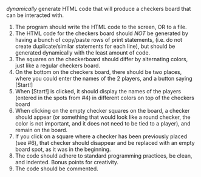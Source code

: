 *dynamically* generate HTML code that will produce a checkers board that can be interacted with.
1) The program should write the HTML code to the screen, OR to a file.
2) The HTML code for the checkers board should *NOT* be generated by having a bunch of copy/paste rows of print statements, (i.e. do not create duplicate/similar statements for each line), but should be generated dynamically with the least amount of code.
3) The squares on the checkerboard should differ by alternating colors, just like a regular checkers board.
4) On the bottom on the checkers board, there should be two places, where you could enter the names of the 2 players, and a button saying [Start!]
5) When [Start!] is clicked, it should display the names of the players (entered in the spots from #4) in different colors on top of the checkers board
6) When clicking on the empty checker squares on the board, a checker should appear (or something that would look like a round checker, the color is not important, and it does not need to be tied to a player), and remain on the board.
7) If you click on a square where a checker has been previously placed (see #6), that checker should disappear and be replaced with an empty board spot, as it was in the beginning.
8) The code should adhere to standard programming practices, be clean, and indented. Bonus points for creativity.
9) The code should be commented.
